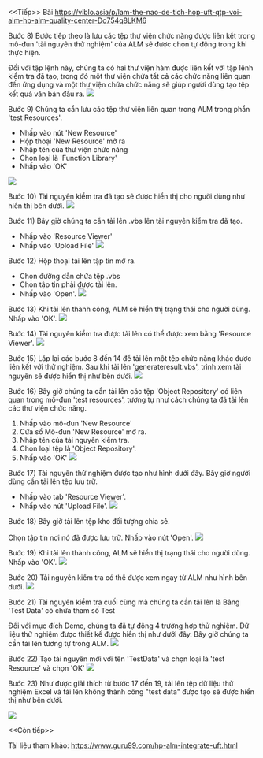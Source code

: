 <<Tiếp>> Bài https://viblo.asia/p/lam-the-nao-de-tich-hop-uft-qtp-voi-alm-hp-alm-quality-center-Do754q8LKM6

Bước 8) Bước tiếp theo là lưu các tệp thư viện chức năng được liên kết trong mô-đun 'tài nguyên thử nghiệm' của ALM sẽ được chọn tự động trong khi thực hiện.

Đối với tập lệnh này, chúng ta có hai thư viện hàm được liên kết với tập lệnh kiểm tra đã tạo, trong đó một thư viện chứa tất cả các chức năng liên quan đến ứng dụng và một thư viện chứa chức năng sẽ giúp người dùng tạo tệp kết quả văn bản đầu ra.
![](https://images.viblo.asia/1a944a60-b2c5-48ba-9ba5-2002c4bb7861.PNG)

Bước 9) Chúng ta cần lưu các tệp thư viện liên quan trong ALM trong phần 'test Resources'.
* Nhấp vào nút 'New Resource'
* Hộp thoại 'New Resource' mở ra
* Nhập tên của thư viện chức năng
* Chọn loại là 'Function Library'
* Nhấp vào 'OK'

![](https://images.viblo.asia/2a008050-4be3-430a-90f1-c3623a88b9d3.PNG)

Bước 10) Tài nguyên kiểm tra đã tạo sẽ được hiển thị cho người dùng như hiển thị bên dưới.
![](https://images.viblo.asia/9d61a202-3ec8-49ff-bd27-a5964f89dada.PNG)

Bước 11) Bây giờ chúng ta cần tải lên .vbs lên tài nguyên kiểm tra đã tạo.
* Nhấp vào 'Resource Viewer'
* Nhấp vào 'Upload File'
![](https://images.viblo.asia/60b2a574-2916-4baf-b3e1-7a59c43e72ae.PNG)

Bước 12) Hộp thoại tải lên tập tin mở ra.

* Chọn đường dẫn chứa tệp .vbs
* Chọn tập tin phải được tải lên.
* Nhấp vào 'Open'.
![](https://images.viblo.asia/3891a706-d172-4d72-9a0d-d3fa92caf149.PNG)

Bước 13) Khi tải lên thành công, ALM sẽ hiển thị trạng thái cho người dùng. Nhấp vào 'OK'.
![](https://images.viblo.asia/bcb9a132-2422-4073-8a88-8a7b10bebeff.PNG)

Bước 14) Tài nguyên kiểm tra được tải lên có thể được xem bằng 'Resource Viewer'.
![](https://images.viblo.asia/c79a5cae-6b41-4829-98f0-85e5049a710f.PNG)

Bước 15) Lặp lại các bước 8 đến 14 để tải lên một tệp chức năng khác được liên kết với thử nghiệm. Sau khi tải lên 'generateresult.vbs', trình xem tài nguyên sẽ được hiển thị như bên dưới.
![](https://images.viblo.asia/5bae9b59-4ccb-482c-9431-6a0c90bffce0.PNG)

Bước 16) Bây giờ chúng ta cần tải lên các tệp 'Object Repository' có liên quan trong mô-đun 'test resources', tương tự như cách chúng ta đã tải lên các thư viện chức năng.

1. Nhấp vào mô-đun 'New Resource'
2. Cửa sổ Mô-đun 'New Resource' mở ra.
3. Nhập tên của tài nguyên kiểm tra.
4. Chọn loại tệp là 'Object Repository'.
5. Nhấp vào 'OK'
![](https://images.viblo.asia/f2731fae-d82a-49cd-a175-f3cf81023b0c.PNG)

Bước 17) Tài nguyên thử nghiệm được tạo như hình dưới đây. Bây giờ người dùng cần tải lên tệp lưu trữ.

* Nhấp vào tab 'Resource Viewer'.
* Nhấp vào nút 'Upload File'.
![](https://images.viblo.asia/c9bdf373-15c0-47e1-9818-5c943c6981cb.PNG)

Bước 18) Bây giờ tải lên tệp kho đối tượng chia sẻ.

Chọn tập tin nơi nó đã được lưu trữ.
Nhấp vào nút 'Open'.
![](https://images.viblo.asia/f55423e2-2d1b-4814-8790-e133036d7950.PNG)

Bước 19) Khi tải lên thành công, ALM sẽ hiển thị trạng thái cho người dùng. Nhấp vào 'OK'.
![](https://images.viblo.asia/9d6fd746-d172-4faf-8425-2d8da6a841e9.PNG)

Bước 20) Tài nguyên kiểm tra có thể được xem ngay từ ALM như hình bên dưới.
![](https://images.viblo.asia/121013f3-560e-43bf-8e6b-447aa3fede3d.PNG)


Bước 21) Tài nguyên kiểm tra cuối cùng mà chúng ta cần tải lên là Bảng 'Test Data' có chứa  tham số Test

Đối với mục đích Demo, chúng ta đã tự động 4 trường hợp thử nghiệm. Dữ liệu thử nghiệm được thiết kế được hiển thị như dưới đây. Bây giờ chúng ta cần tải lên tương tự trong ALM.
![](https://images.viblo.asia/f5cdeab8-a133-4bc3-8d0e-057128105da6.PNG)

Bước 22) Tạo tài nguyên mới với tên 'TestData' và chọn loại là 'test Resource' và chọn 'OK'
![](https://images.viblo.asia/5b001732-ba6d-436b-a6a4-7e0ebbff3414.PNG)

Bước 23) Như được giải thích từ bước 17 đến 19, tải lên tệp dữ liệu thử nghiệm Excel và tải lên không thành công "test data" được tạo sẽ được hiển thị như bên dưới.

![](https://images.viblo.asia/5f90ce17-ff83-4a8a-89ba-86507bea5bca.PNG)

<<Còn tiếp>>

Tài liệu tham khảo: https://www.guru99.com/hp-alm-integrate-uft.html